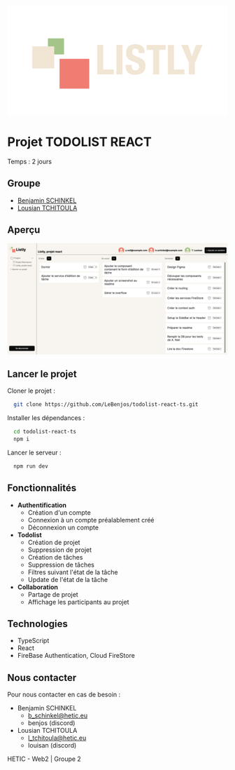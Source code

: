 ![LISTLY](./public/assets/logo/logo.png)

# Projet TODOLIST REACT

Temps : 2 jours

## Groupe

- [Benjamin SCHINKEL](https://github.com/LeBenjos)
- [Lousian TCHITOULA](https://github.com/LTOssian)

## Aperçu

![Screenshot](/public/assets/pictures/visuel-listly.jpeg)

## Lancer le projet

Cloner le projet :

```bash
  git clone https://github.com/LeBenjos/todolist-react-ts.git
```

Installer les dépendances :

```bash
  cd todolist-react-ts
  npm i
```

Lancer le serveur :

```bash
  npm run dev
```

## Fonctionnalités

- **Authentification**
  - Création d'un compte
  - Connexion à un compte préalablement créé
  - Déconnexion un compte
- **Todolist**
  - Création de projet
  - Suppression de projet
  - Création de tâches
  - Suppression de tâches
  - Filtres suivant l'état de la tâche
  - Update de l'état de la tâche
- **Collaboration**
  - Partage de projet
  - Affichage les participants au projet

## Technologies

- TypeScript
- React
- FireBase Authentication, Cloud FireStore

## Nous contacter

Pour nous contacter en cas de besoin :

- Benjamin SCHINKEL
  - b_schinkel@hetic.eu
  - benjos (discord)
- Lousian TCHITOULA
  - l_tchitoula@hetic.eu
  - louisan (discord)

HETIC - Web2 | Groupe 2
